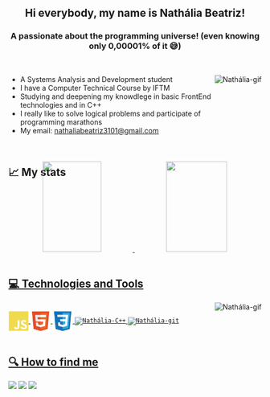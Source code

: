<h2 align="center">Hi everybody, my name is Nathália Beatriz!</h2>
<h3 align="center">A passionate about the programming universe! (even knowing only 0,00001% of it 😅)</h3>

<br>

<div>
  <img align="right" alt="Nathália-gif" height="150" vertical-align="center" src="https://user-images.githubusercontent.com/94134475/215360397-c7998f39-08ad-4163-9f8e-9641087f1407.gif">
  
  - A Systems Analysis and Development student
  - I have a Computer Technical Course by IFTM <br>
  - Studying and deepening my knowdlege in basic FrontEnd technologies and in C++ <br>
  - I really like to solve logical problems and participate of programming marathons <br>
  - My email: nathaliabeatriz3101@gmail.com <br>
</div>

<br>

## 📈 My stats

<div align="center" style="margin-top: -60px">
  <a href="https://github.com/nathaliabeatriz">
  <img height="180em" width="48%" src="https://github-readme-stats.vercel.app/api?username=nathaliabeatriz&show_icons=true&theme=tokyonight&include_all_commits=true&count_private=true"/>
 <img height="180em" width="49%" src="https://github-readme-stats.vercel.app/api/top-langs/?username=nathaliabeatriz&layout=compact&langs_count=7&theme=tokyonight"/>
 </div>
  
<br>
  
## 💻 Technologies and Tools
<img align="right" alt="Nathália-gif" height="200" vertical-align="center" src="https://user-images.githubusercontent.com/94134475/215360073-85525e7e-0ae2-40e0-92e3-200c20f96f3e.gif">
  
<div style="display: inline_block"><br>
  <code><img align="center" alt="Nathália-Js" width="40px" src="https://raw.githubusercontent.com/devicons/devicon/master/icons/javascript/javascript-plain.svg"></code>
  <code><img align="center" alt="Nathália-HTML" width="40px" src="https://raw.githubusercontent.com/devicons/devicon/master/icons/html5/html5-original.svg"></code>
  <code><img align="center" alt="Nathália-CSS" width="40px" src="https://raw.githubusercontent.com/devicons/devicon/master/icons/css3/css3-original.svg"></code>
  <code><img align="center" alt="Nathália-C++" width="40px" src="https://cdn.jsdelivr.net/gh/devicons/devicon/icons/cplusplus/cplusplus-original.svg"></code>
  <code><img align="center" alt="Nathália-git" width="40px" src="https://cdn.jsdelivr.net/gh/devicons/devicon/icons/git/git-plain-wordmark.svg"></code>
</div>
  
<br>
  
## 🔍 How to find me
  
 <div> 
  <a href="https://instagram.com/nathalialeonell" target="_blank"><img src="https://img.shields.io/badge/-Instagram-%23E4405F?style=for-the-badge&logo=instagram&logoColor=white" target="_blank"></a>
  <a href = "mailto:nathaliabeatriz3101@gmail.com"><img src="https://img.shields.io/badge/-Gmail-%23333?style=for-the-badge&logo=gmail&logoColor=white" target="_blank"></a>
  <a href="https://www.linkedin.com/in/nathalia-beatriz/" target="_blank"><img src="https://img.shields.io/badge/-LinkedIn-%230077B5?style=for-the-badge&logo=linkedin&logoColor=white" target="_blank"></a> 
</div>

